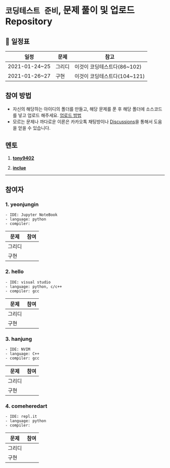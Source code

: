 #  `코딩테스트 준비`, 문제 풀이 및 업로드 Repository



## 📅 일정표 


|일정      |     문제| 참고 |
|--------|----------|-----|
|2021-01-24~25|그리디|이것이 코딩테스트다(86~102)|
|2021-01-26~27|구현|이것이 코딩테스트다(104~121)|



## 참여 방법
- 자신의 해당하는 아이디의 폴더를 만들고, 해당 문제를 푼 후 해당 폴더에 소스코드를 넣고 업로드 해주세요. [업로드 방법](https://github.com/hanjiung/AlgorithmCode/wiki)
- 모르는 문제나 까다로운 이론은 카카오톡 채팅방이나 [Discussions](https://github.com/hanjiung/AlgorithmCode/discussions)을 통해서 도움을 얻을 수 있습니다.


## 멘토

1. [**tony9402**](https://github.com/tony9402)   

2. [**inclue**](https://github.com/inclue)


---
## 참여자

### 1. yeonjungin 
    - IDE: Jupyter NoteBook
    - language: python
    - compiler: 

| 문제 | 참여 |
|-----|----|
| 그리디|  |
|구현 |  |

### 2. hello
    - IDE: visual studio
    - language: python, c/c++
    - compiler: gcc
| 문제 | 참여 |
|-----|----|
| 그리디| |
|구현 | |
### 3. hanjung 
    - IDE: NVIM
    - language: C++
    - compiler: gcc
    
| 문제 | 참여 |
|-----|----|
| 그리디| |
|구현 | |
### 4. comeheredart
    - IDE: repl.it
    - language: python
    - compiler: 
    
| 문제 | 참여 |
|-----|----|
| 그리디|  |
|구현 |  |

